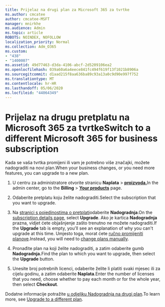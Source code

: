 ```yaml
---
title: Prijelaz na drugi plan za Microsoft 365 za tvrtke
ms.author: cmcatee
author: cmcatee-MSFT
manager: mnirkhe
ms.audience: Admin
ms.topic: article
ROBOTS: NOINDEX, NOFOLLOW
localization_priority: Normal
ms.collection: Adm_O365
ms.custom:
- "438"
- "1400007"
ms.assetid: 49d77463-d3da-4106-abcf-2d5209106ea2
ms.openlocfilehash: 039a60a6a4eece841fc494f619f13f1021b8906a
ms.sourcegitcommit: d1aad215f8aa636ba89c93a13a0c9d90e997f752
ms.translationtype: MT
ms.contentlocale: hr-HR
ms.lasthandoff: 05/06/2020
ms.locfileid: "44064349"
---
```

# <a name="switch-to-a-different-microsoft-365-for-business-subscription"></a><span data-ttu-id="25582-102">Prijelaz na drugu pretplatu na Microsoft 365 za tvrtke</span><span class="sxs-lookup"><span data-stu-id="25582-102">Switch to a different Microsoft 365 for business subscription</span></span>

<span data-ttu-id="25582-103">Kada se vaša tvrtka promijeni ili vam je potrebno više značajki, možete nadograditi na novi plan.</span><span class="sxs-lookup"><span data-stu-id="25582-103">When your business changes, or you need more features, you can upgrade to a new plan.</span></span>
  
1. <span data-ttu-id="25582-104">U centru za administratore otvorite stranicu **Naplata** \> **[proizvoda.](https://go.microsoft.com/fwlink/p/?linkid=842054)**</span><span class="sxs-lookup"><span data-stu-id="25582-104">In the admin center, go to the **Billing** \> **[Your products](https://go.microsoft.com/fwlink/p/?linkid=842054)** page.</span></span>

2. <span data-ttu-id="25582-105">Odaberite pretplatu koju želite nadograditi.</span><span class="sxs-lookup"><span data-stu-id="25582-105">Select the subscription that you want to upgrade.</span></span>

3. <span data-ttu-id="25582-106">Na [stranici s pojedinostima o pretplati](https://admin.microsoft.com/AdminPortal/Home#/subscriptions/webdirect%252F0dbaa202-d590-4529-98c2-a5e2ebaac702)odaberite **Nadogradnja**.</span><span class="sxs-lookup"><span data-stu-id="25582-106">On the [subscription details page](https://admin.microsoft.com/AdminPortal/Home#/subscriptions/webdirect%252F0dbaa202-d590-4529-98c2-a5e2ebaac702), select **Upgrade**.</span></span>  <span data-ttu-id="25582-107">Ako je kartica **Nadogradnja** prazna, vidjet ćete objašnjenje zašto trenutno ne možete nadograditi.</span><span class="sxs-lookup"><span data-stu-id="25582-107">If the **Upgrade** tab is empty, you'll see an explanation of why you can't upgrade at this time.</span></span> <span data-ttu-id="25582-108">Umjesto toga, morat ćete [ručno promijeniti planove](https://docs.microsoft.com/microsoft-365/commerce/subscriptions/change-plans-manually?view=o365-worldwide).</span><span class="sxs-lookup"><span data-stu-id="25582-108">Instead, you will need to [change plans manually](https://docs.microsoft.com/microsoft-365/commerce/subscriptions/change-plans-manually?view=o365-worldwide).</span></span>

4. <span data-ttu-id="25582-109">Pronađite plan na koji želite nadograditi, a zatim odaberite gumb **Nadogradnja.**</span><span class="sxs-lookup"><span data-stu-id="25582-109">Find the plan to which you want to upgrade, then select the **Upgrade** button.</span></span>

5. <span data-ttu-id="25582-110">Unesite broj potrebnih licenci, odaberite želite li platiti svaki mjesec ili za cijelu godinu, a zatim odaberite **Naplata**.</span><span class="sxs-lookup"><span data-stu-id="25582-110">Enter the number of licenses that you need, choose whether to pay each month or for the whole year, then select **Checkout**.</span></span>

<span data-ttu-id="25582-111">Dodatne informacije potražite [u odjeljku Nadogradnja na drugi plan](https://docs.microsoft.com/office365/admin/subscriptions-and-billing/upgrade-to-different-plan).</span><span class="sxs-lookup"><span data-stu-id="25582-111">To learn more, see [Upgrade to a different plan](https://docs.microsoft.com/office365/admin/subscriptions-and-billing/upgrade-to-different-plan).</span></span>
